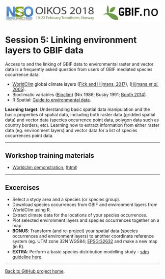 ![](../demo_data/NSO_2018_GBIF_NO.png "NSO 2018")


# Session 5: Linking environment layers to GBIF data
Access to and the linking of GBIF data to environmental raster and vector data is a frequently asked question from users of GBIF mediated species occurrence data.

* [WorldClim](http://worldclim.org/version2) global climate layers ([Fick and Hijmans, 2017](https://doi.org/10.1002/joc.5086)), ([Hijmans *et al.* 2005](https://doi.org/10.1002/joc.1276)).
* Bioclimatic variables ([Bioclim](http://www.worldclim.org/bioclim)) (Nix 1986; Busby 1991; [Booth 2014](http://doi.org/10.1111/ddi.12144)).
* R Spatial: [Guide to environmental data](http://www.rspatial.org/sdm/rst/4_sdm_envdata.html).


**Learning target**: Understanding basic spatial data manipulation and the basic properties of spatial data, including both raster data (gridded spatial data) and vector data (species occurrence point data, polygon data such as country borders, etc). Learning how to extract information from either raster data (eg. environment layers) and vector data for a list of species occurrences point data.

***

## Workshop training materials

* [Worldclim demonstration](worldclim.Rmd), ([html](worldclim.html))

***

## Excercises

* Select a stydy area and a species (or species group).
* Download species occurrences from GBIF and environment layers from WorldClim using R.
* Extract climate data for the locations of your species occurrences.
* Plot selected environment layers and species occurrences together on a map.
* **BONUS**: Transform (and re-project) your spatial data (species occurrences and environment layers) to another coordinate reference system (eg. UTM zone 32N WGS84; [EPSG:32632](https://epsg.io/32632) and make a new map (in R).
* **EXTRA**: Perform a basic species distribution modelling study - [sdm guideline here](https://cran.r-project.org/web/packages/dismo/vignettes/sdm.pdf).


***

[Back to GitHub project home](https://github.com/GBIF-Europe/nordic_oikos_2018_r).
